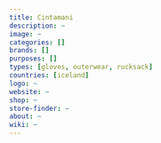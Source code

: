 ```yaml
---
title: Cintamani
description: ~
image: ~
categories: []
brands: []
purposes: []
types: [gloves, outerwear, rucksack]
countries: [iceland]
logo: ~
website: ~
shop: ~
store-finder: ~
about: ~
wiki: ~
---
```

